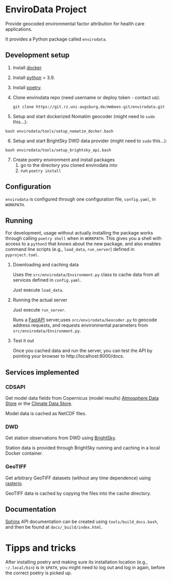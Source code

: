 # EnviroData Project

Provide geocoded environmental factor attribution for health care applications.

It provides a Python package called `envirodata`.

## Development setup

 1) Install [docker](https://www.docker.com).
 2) Install [python](https://www.python.org) > 3.9.
 3) Install [poetry](http://poetry.eustace.io).
 4) Clone envirodata repo (need username or deploy token - contact us):
   
    `git clone https://git.rz.uni-augsburg.de/mmbees-git/envirodata.git`

 5) Setup and start dockerized Nomatim geocoder (might need to `sudo` this...):
   
   `bash envirodata/tools/setup_nomatim_docker.bash`

 6) Setup and start BrightSky DWD data provider (might need to `sudo` this...):
 
   `bash envirodata/tools/setup_brightsky_api.bash`
   
 7) Create poetry environment and install packages
    1) go to the directory you cloned envirodata into
    2) run `poetry install`

## Configuration

`envirodata` is configured through one configuration file, `config.yaml`, in `WORKPATH`.

## Running

For development, usage without actually installing the package works through calling `poetry shell` when in `WORKPATH`. This gives you a shell with access to a `python3` that knows about the new package, and also enables command line scripts (e.g., `load_data`, `run_server`) defined in `pyproject.toml`.

 1) Downloading and caching data

    Uses the `src/envirodata/Environment.py` class to cache data from all services defined in `config.yaml`.

    Just execute `load_data`.

 2) Running the actual server

    Just execute `run_server`.

    Runs a [FastAPI](https://fastapi.tiangolo.com) server,uses `src/envirodata/Geocoder.py` to geocode address requests, and requests environmental parameters from `src/envirodata/Environment.py`.

 3) Test it out

    Once you cached data and run the server, you can test the API by pointing your browser to http://localhost:8000/docs.

## Services implemented

### CDSAPI

Get model data fields from Copernicus (model results) [Atmosphere Data Store](https://ads.atmosphere.copernicus.eu/) or the [Climate Data Store](https://cds.climate.copernicus.eu/).

Model data is cached as NetCDF files.

### DWD

Get station observations from DWD using [BrightSky](https://brightsky.dev).

Station data is provided through BrightSky running and caching in a local Docker container.

### GeoTIFF

Get arbitrary GeoTIFF datasets (without any time dependence) using [rasterio](https://rasterio.readthedocs.io/en/stable/).

GeoTIFF data is cached by copying the files into the cache directory.

## Documentation

[Sphinx](https://www.sphinx-doc.org/en/master/) API documentation can be created using `tools/build_docs.bash`, and then be found at `docs/_build/index.html`.


# Tipps and tricks

After installing poetry and making sure its installation location (e.g., `~/.local/bin`) is in `$PATH`, you might need to log out and log in again, before the correct poetry is picked up.

